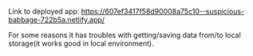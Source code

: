 Link to deployed app:
https://607ef3417f58d90008a75c10--suspicious-babbage-722b5a.netlify.app/

For some reasons it has troubles with getting/saving data from/to local storage(it works good in local environment).